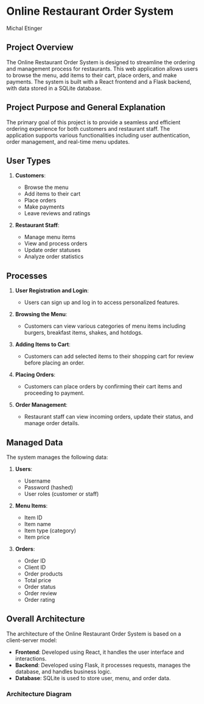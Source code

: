 # Online Restaurant Order System
Michal Etinger
## Project Overview
The Online Restaurant Order System is designed to streamline the ordering and management process for restaurants. This web application allows users to browse the menu, add items to their cart, place orders, and make payments. The system is built with a React frontend and a Flask backend, with data stored in a SQLite database.

## Project Purpose and General Explanation
The primary goal of this project is to provide a seamless and efficient ordering experience for both customers and restaurant staff. The application supports various functionalities including user authentication, order management, and real-time menu updates.

## User Types
1. **Customers**: 
   - Browse the menu
   - Add items to their cart
   - Place orders
   - Make payments
   - Leave reviews and ratings

2. **Restaurant Staff**:
   - Manage menu items
   - View and process orders
   - Update order statuses
   - Analyze order statistics

## Processes
1. **User Registration and Login**:
   - Users can sign up and log in to access personalized features.
   
2. **Browsing the Menu**:
   - Customers can view various categories of menu items including burgers, breakfast items, shakes, and hotdogs.
   
3. **Adding Items to Cart**:
   - Customers can add selected items to their shopping cart for review before placing an order.
   
4. **Placing Orders**:
   - Customers can place orders by confirming their cart items and proceeding to payment.
   
5. **Order Management**:
   - Restaurant staff can view incoming orders, update their status, and manage order details.

## Managed Data
The system manages the following data:
1. **Users**:
   - Username
   - Password (hashed)
   - User roles (customer or staff)

2. **Menu Items**:
   - Item ID
   - Item name
   - Item type (category)
   - Item price

3. **Orders**:
   - Order ID
   - Client ID
   - Order products
   - Total price
   - Order status
   - Order review
   - Order rating

## Overall Architecture
The architecture of the Online Restaurant Order System is based on a client-server model:
- **Frontend**: Developed using React, it handles the user interface and interactions.
- **Backend**: Developed using Flask, it processes requests, manages the database, and handles business logic.
- **Database**: SQLite is used to store user, menu, and order data.

### Architecture Diagram
